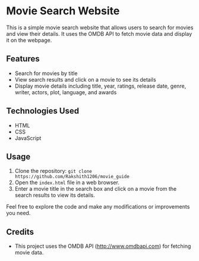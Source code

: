 # Movie Search Website

This is a simple movie search website that allows users to search for movies and view their details. It uses the OMDB API to fetch movie data and display it on the webpage.

## Features

- Search for movies by title
- View search results and click on a movie to see its details
- Display movie details including title, year, ratings, release date, genre, writer, actors, plot, language, and awards

## Technologies Used

- HTML
- CSS
- JavaScript

## Usage

1. Clone the repository: `git clone https://github.com/Rakshith1206/movie_guide`
2. Open the `index.html` file in a web browser.
3. Enter a movie title in the search box and click on a movie from the search results to view its details.

Feel free to explore the code and make any modifications or improvements you need.

## Credits

- This project uses the OMDB API (http://www.omdbapi.com) for fetching movie data.


